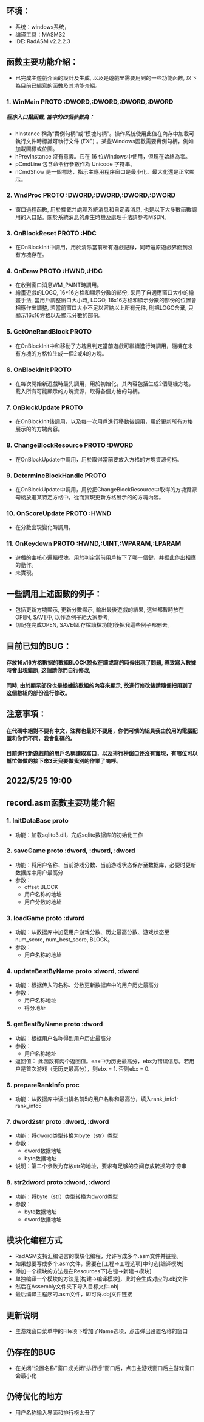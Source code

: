 ## 环境：

* 系统：windows系统，
* 编译工具：MASM32
* IDE: RadASM v2.2.2.3

## 函數主要功能介紹：

* 已完成主遊戲介面的設計及生成, 以及是遊戲里需要用到的一些功能函數, 以下為目前已編寫的函數及其功能介紹。
### 1. WinMain                 PROTO :DWORD,:DWORD,:DWORD,:DWORD
##### 程序入口點函數, 當中的四個參數為：
* hInstance 稱為“實例句柄”或“模塊句柄”。操作系統使用此值在內存中加載可執行文件時標識可執行文件 (EXE) 。某些Windows函數需要實例句柄，例如加載圖標或位圖。
* hPrevInstance 沒有意義。它在 16 位Windows中使用，但現在始終為零。
* pCmdLine 包含命令行參數作為 Unicode 字符串。
* nCmdShow 是一個標誌，指示主應用程序窗口是最小化、最大化還是正常顯示。
### 2. WndProc                 PROTO :DWORD,:DWORD,:DWORD,:DWORD
* 窗口過程函數, 用於攔截并處理系統消息和自定義消息, 也是以下大多數函數調用的入口點。關於系統消息的產生時機及處理手法請參考MSDN。
### 3. OnBlockReset            PROTO :HDC
* 在OnBlockInit中調用，用於清除當前所有遊戲記錄，同時還原遊戲界面到沒有方塊存在。
### 4. OnDraw					PROTO :HWND,:HDC
* 在收到窗口消息WM_PAINT時調用。
* 繪畫遊戲的LOGO, 16*16方格和顯示分數的部份, 采用了自適應窗口大小的繪畫手法, 當用戶調整窗口大小時, LOGO, 16x16方格和顯示分數的部份的位置會相應作出調整, 若當前窗口大小不足以容納以上所有元件, 則把LOGO舍棄, 只顯示16x16方格以及顯示分數的部份。
### 5. GetOneRandBlock         PROTO
* 在OnBlockInit中和移動了方塊且判定當前遊戲可繼續進行時調用，隨機在未有方塊的方格位生成一個2或4的方塊。
###  6. OnBlockInit				PROTO 
* 在每次開始新遊戲時最先調用，用於初始化，其內容包括生成2個隨機方塊，載入所有可能顯示的方塊資源，取得各個方格的句柄。
###  7. OnBlockUpdate			PROTO 
* 在OnBlockInit後調用，以及每一次用戶進行移動後調用，用於更新所有方格展示的的方塊內容。
###  8. ChangeBlockResource		PROTO :DWORD
* 在OnBlockUpdate中調用，用於取得當前要放入方格的方塊資源句柄。
###  9. DetermineBlockHandle	PROTO
* 在OnBlockUpdate中調用，用於把ChangeBlockResource中取得的方塊資源句柄放進某特定方格中，從而實現更新方格展示的的方塊內容。
###  10. OnScoreUpdate			PROTO :HWND
* 在分數出現變化時調用。
###  11. OnKeydown				PROTO :HWND,:UINT,:WPARAM,:LPARAM
* 遊戲的主核心邏輯模塊，用於判定當前用戶按下了哪一個鍵，并据此作出相應的動作。
* 未實現。
	
## 一些調用上述函數的例子：
* 包括更新方塊顯示, 更新分數顯示, 輸出最後遊戲的結果, 这些都暫時放在OPEN, SAVE中, 以作為例子給大家參考,
* 切記在完成OPEN, SAVE(即存檔讀檔功能)後把我這些例子都删去。
	
## 目前已知的BUG：
####  存放16x16方格數据的數組BLOCK貌似在讀或寫的時候出現了問題, 導致寫入數據時會出現錯誤, 这個請你們自行修改,
#### 同時, 由於顯示部份也是根據該數組的內容來顯示, 故進行修改後請隨便把用到了这個數組的部份進行修改。

## 注意事項：
#### 在代碼中絕對不要有中文，注釋也最好不要用，你們可憐的組員我由於用的電腦配置和你們不同，我會亂碼的。
#### 目前進行新遊戲前的用戶名稱讀取寫口，以及排行榜窗口还沒有實現，有哪位可以幫忙做做的接下來3天我要做我別的作業了嗚呼。


## 2022/5/25 19:00 
## record.asm函數主要功能介紹
### 1. InitDataBase proto
* 功能：加载sqlite3.dll，完成sqlite数据库的初始化工作
### 2. saveGame proto :dword, :dword, :dword
* 功能：将用户名称、当前游戏分数、当前游戏状态保存至数据库，必要时更新数据库中用户最高分
* 参数：
    * offset BLOCK
    * 用户名称的地址
    * 用户分数的地址
### 3. loadGame proto :dword
* 功能：从数据库中加载用户游戏分数、历史最高分数、游戏状态至num_score, num_best_score, BLOCK。
* 参数：
    * 用户名称的地址
### 4. updateBestByName proto :dword, :dword
* 功能：根据传入的名称、分数更新数据库中的用户历史最高分
* 参数：
    * 用户名称地址
    * 得分地址
### 5. getBestByName proto :dword
* 功能：根据用户名称得到用户历史最高分
* 参数：
    * 用户名称地址
* 返回值：
    此函数有两个返回值。eax中为历史最高分，ebx为错误信息。若用户是首次游戏（无历史最高分），则ebx = 1. 否则ebx = 0.

### 6. prepareRankInfo proc
* 功能：从数据库中读出排名前5的用户名称和最高分，填入rank_info1-rank_info5
### 7. dword2str proto :dword, :dword
* 功能：将dword类型转换为byte（str）类型
* 参数：
    * dword数据地址
    * byte数据地址
* 说明：第二个参数为存放str的地址，要求有足够的空间存放转换的字符串
### 8. str2dword proto :dword, :dword
* 功能：将byte（str）类型转换为dword类型
* 参数：
    * byte数据地址
    * dword数据地址
    

## 模块化编程方式
* RadASM支持汇编语言的模块化编程，允许写成多个.asm文件并链接。
* 如果想要写成多个.asm文件，需要在[工程->工程选项]中勾选[编译模块]
* 添加一个模块的方法是在Resources下[右键->新建->模块]
* 单独编译一个模块的方法是[构建->编译模块]，此时会生成对应的.obj文件
* 然后在Assembly文件夹下导入目标文件.obj
* 最后编译主程序的.asm文件，即可将.obj文件链接


## 更新说明
* 主游戏窗口菜单中的File项下增加了Name选项，点击弹出设置名称的窗口

## 仍存在的BUG
* 在关闭“设置名称”窗口或关闭“排行榜”窗口后，点击主游戏窗口后主游戏窗口会最小化

## 仍待优化的地方
* 用户名称输入界面和排行榜太丑了
